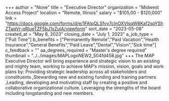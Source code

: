 +++
author = "None"
title = "Executive Director"
organization = "Midwest Access Project"
location = "Remote, Illinois"
salary = "$105,00 - $120,000"
link = "https://docs.google.com/forms/d/e/1FAIpQLSfvv7clnOXVlsqW8Kaf2spYShZTaqVr-qRlueTZF5bJ1xZujA/viewform"
sort_date = "2023-05-08"
created_at = "May 8, 2023"
closing_date = "July 1, 2023"
a_job_type = ["Full Time"]
b_benefits = ["Permanently Remote","Paid Vacation","Health Insurance","General Benefits","Paid Leave","Dental","Vision","Sick time"]
c_feedback = ""
aa_degrees_required = "Master's degree required"
thumbnail = "../../images/MAPLogoNEW2_504fd458.jpg"
+++
The MAP Executive Director will bring experience and strategic vision to an existing and mighty team, working to achieve MAP’s mission, vision, goals and work plans by: Providing strategic leadership across all stakeholders and constituents ,Stewarding new and existing funding and training partners
,Leading, developing and motivating staff by creating a positive and collaborative organizational culture. Leveraging the strengths of the board including longstanding and new members.

